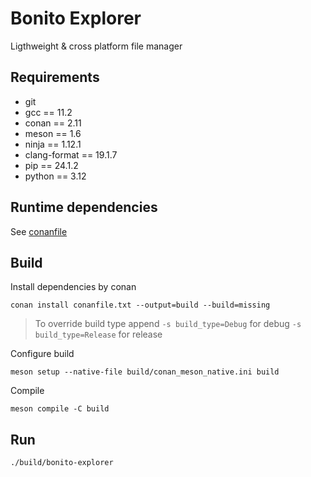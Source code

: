 # Bonito Explorer

Ligthweight & cross platform file manager

## Requirements

- git
- gcc == 11.2
- conan == 2.11
- meson == 1.6
- ninja == 1.12.1
- clang-format == 19.1.7
- pip == 24.1.2
- python == 3.12

## Runtime dependencies

See [conanfile](conanfile.txt)

## Build

Install dependencies by conan

```
conan install conanfile.txt --output=build --build=missing
```

> To override build type append 
> `-s build_type=Debug` for debug
> `-s build_type=Release` for release

Configure build

```
meson setup --native-file build/conan_meson_native.ini build
```

Compile

```
meson compile -C build
```

## Run

```
./build/bonito-explorer
```
